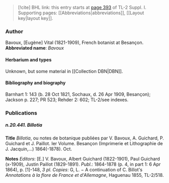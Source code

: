 > [!cite] BHL link: this entry starts at [page 393](https://www.biodiversitylibrary.org/page/33265120) of TL-2 Suppl. I.
> Supporting pages: [[Abbreviations|abbreviations]], [[Layout key|layout key]].

### Author

Bavoux, \[Eugène\] Vital (1821-1909), French botanist at Besançon. 
**Abbreviated name**: *Bavoux*

#### Herbarium and types

Unknown, but some material in [[Collection DBN|DBN]].

#### Bibliography and biography

Barnhart 1: 143 (b. 28 Oct 1821, Sochaux, d. 26 Apr 1909, Besançon); Jackson p. 227; PR 523; Rehder 2: 602; TL-2/see indexes.

### Publications

##### n.20.441. Billotia

**Title**
*Billotia*, ou notes de botanique publiées par V. Bavoux, A. Guichard, P. Guichard et J. Paillot. Ier Volume. Besançon (Imprimerie et Lithographie de J. Jacquin,...) 1864(-1878). Oct.

**Notes**
*Editors*: \[E.\] V. Bavoux, Albert Guichard (1822-1901), Paul Guichard (x-1909), Justin Paillot (1829-1891).
*Publ*.: 1864-1878 (p. 4, in part 1: 6 Apr 1864), p. \[1\]-148, *3 pl. Copies*: G, L. − A continuation of C. Billot's *Annotations à la flore de France et d'Allemagne*, Haguenau 1855, TL-2/518.

